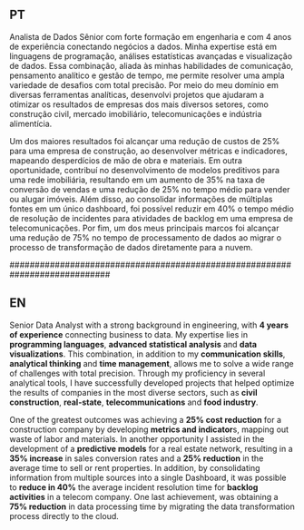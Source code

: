 
## PT

Analista de Dados Sênior com forte formação em engenharia e com 4 anos de experiência conectando negócios a dados. Minha expertise está em linguagens de programação, análises estatísticas avançadas e visualização de dados. Essa combinação, aliada às minhas habilidades de comunicação, pensamento analítico e gestão de tempo, me permite resolver uma ampla variedade de desafios com total precisão. Por meio do meu domínio em diversas ferramentas analíticas, desenvolvi projetos que ajudaram a otimizar os resultados de empresas dos mais diversos setores, como construção civil, mercado imobiliário, telecomunicações e indústria alimentícia.

Um dos maiores resultados foi alcançar uma redução de custos de 25% para uma empresa de construção, ao desenvolver métricas e indicadores, mapeando desperdícios de mão de obra e materiais. Em outra oportunidade, contribuí no desenvolvimento de modelos preditivos para uma rede imobiliária, resultando em um aumento de 35% na taxa de conversão de vendas e uma redução de 25% no tempo médio para vender ou alugar imóveis. Além disso, ao consolidar informações de múltiplas fontes em um único dashboard, foi possível reduzir em 40% o tempo médio de resolução de incidentes para atividades de backlog em uma empresa de telecomunicações. Por fim, um dos meus principais marcos foi alcançar uma redução de 75% no tempo de processamento de dados ao migrar o processo de transformação de dados diretamente para a nuvem.

############################################################################

## EN

Senior Data Analyst with a strong background in engineering, with **4 years of experience** connecting business to data. My expertise lies in **programming languages**, **advanced statistical analysis** and **data visualizations**. This combination, in addition to my **communication skills**, **analytical thinking** and **time management**, allows me to solve a wide range of challenges with total precision. Through my proficiency in several analytical tools, I have successfully developed projects that helped optimize the results of companies in the most diverse sectors, such as **civil construction**, **real-state**, **telecommunications** and **food industry**.

One of the greatest outcomes was achieving a **25% cost reduction** for a construction company by developing **metrics and indicator**s, mapping out waste of labor and materials. In another opportunity I assisted in the development of a **predictive models** for a real estate network, resulting in a **35% increase** in sales conversion rates and a **25% reduction** in the average time to sell or rent properties. In addition, by consolidating information from multiple sources into a single Dashboard, it was possible to **reduce in 40%** the average incident resolution time for **backlog activities** in a telecom company. One last achievement, was obtaining a **75% reduction** in data processing time by migrating the data transformation process directly to the cloud.
